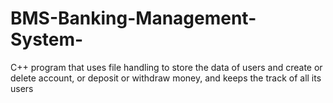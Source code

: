 # BMS-Banking-Management-System- 
C++ program that uses file handling to store the data of users and create or delete account, or deposit or withdraw money, and keeps the track of all its users 
